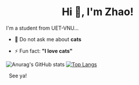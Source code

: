 <h1 align="center">Hi 👋, I'm Zhao!</h1>

I'm a student from UET-VNU...

- 💬 Do not ask me about **cats**

- ⚡ Fun fact: **"I love cats"**

![Anurag's GitHub stats](https://github-readme-stats.vercel.app/api?username=zhaospei&show_icons=true&theme=merko) 
[![Top Langs](https://github-readme-stats.vercel.app/api/top-langs/?username=zhaospei&layout=compact)](https://github.com/anuraghazra/github-readme-stats)


&nbsp;&nbsp;See ya!
